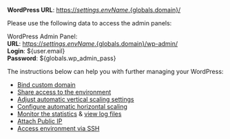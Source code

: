 **WordPress URL**: [https://${settings.envName}.${globals.domain}/](https://${settings.envName}.${globals.domain}/)

Please use the following data to access the admin panels:

WordPress Admin Panel:   
**URL**: [https://${settings.envName}.${globals.domain}/wp-admin/](https://${settings.envName}.${globals.domain}/wp-admin/)  
**Login**: ${user.email}  
**Password**: ${globals.wp_admin_pass}  

The instructions below can help you with further managing your WordPress:   

* [Bind custom domain](https://docs.jelastic.com/custom-domain-via-cname)   
* [Share access to the environment](http://docs.jelastic.com/share-environment)   
* [Adjust automatic vertical scaling settings](http://docs.jelastic.com/automatic-vertical-scaling)   
* [Configure automatic horizontal scaling](http://docs.jelastic.com/automatic-horizontal-scaling)   
* [Monitor the statistics](http://docs.jelastic.com/view-app-statistics) & [view log files](https://docs.jelastic.com/view-log-files)   
* [Attach Public IP](https://docs.jelastic.com/public-ip)   
* [Access environment via SSH](https://docs.jelastic.com/ssh-access)
